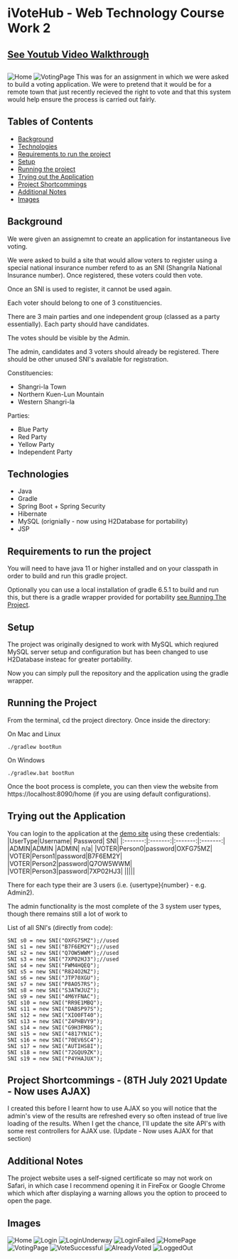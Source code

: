 # iVoteHub - Web Technology Course Work 2
## [See Youtub Video Walkthrough](https://youtu.be/CC4o43OOnWE)
## 

![Home](./images/Home.png)
![VotingPage](./images/VotingPage.png)
This was for an assignment in which we were asked to build a voting application. We were to pretend that it would be for a remote town that just recently recieved the right to vote and that this system would help ensure the process is carried out fairly. 


## Tables of Contents
* [Background](#background)
* [Technologies](#technologies)
* [Requirements to run the project](#requirements-to-run-the-project)
* [Setup](#setup)
* [Running the project](#running-the-project)
* [Trying out the Application](#trying-out-the-application)
* [Project Shortcommings](#shortcommings)
* [Additional Notes](#additional-notes)
* [Images](#images)

## Background
We were given an assignemnt to create an application for instantaneous live voting. 

We were asked to build a site that would allow voters to register using a special national insurance number referd to as an SNI (Shangrila National Insurance number). Once registered, these voters could then vote.

Once an SNI is used to register, it cannot be used again.

Each voter should belong to one of 3 constituencies.

There are 3 main parties and one independent group (classed as a party essentially). Each party should have candidates.

The votes should be visible by the Admin.

The admin, candidates and 3 voters should already be registered. There should be other unused SNI's available for registration.

Constituencies:
- Shangri-la Town
- Northern Kuen-Lun Mountain
- Western Shangri-la

Parties:
- Blue Party
- Red Party
- Yellow Party
- Independent Party


## Technologies
- Java 
- Gradle
- Spring Boot + Spring Security
- Hibernate
- MySQL (orignially - now using H2Database for portability)
- JSP

## Requirements to run the project
You will need to have java 11 or higher installed and on your classpath in order to build and run this gradle project.

Optionally you can use a local installation of gradle 6.5.1 to build and run this, but there is a gradle wrapper provided for portability [see Running The Project](#running-the-project).


## Setup
The project was originally designed to work with MySQL which reqiured MySQL server setup and configuration but has been changed to use H2Database insteac for greater portability. 

Now you can simply pull the repository and the application using the gradle wrapper.



## Running the Project
From the terminal, cd the project directory. Once inside the directory: 

On Mac and Linux
```
./gradlew bootRun
```

On Windows
```
./gradlew.bat bootRun
```

Once the boot process is complete, you can then view the website from https://localhost:8090/home (if you are using default configurations). 

## Trying out the Application

You can login to the application at the [demo site](https://i-vote-hub.herokuapp.com/home) using these credentials:
|UserType|Username| Password| SNI|
|:-------:|:-------:|:-------:|:-------:|
|ADMIN|ADMIN |ADMIN| n/a|
|VOTER|Person0|password|OXFG75MZ|
|VOTER|Person1|password|B7F6EM2Y|
|VOTER|Person2|password|Q7OW5WWM|
|VOTER|Person3|password|7XP02HJ3|
|||||


There for each type their are 3 users (i.e. {usertype}{number} - e.g. Admin2). 

The admin functionality is the most complete of the 3 system user types, though there remains still a lot of work to 

List of all SNI's (directly from code):
```
SNI s0 = new SNI("OXFG75MZ");//used 
SNI s1 = new SNI("B7F6EM2Y");//used
SNI s2 = new SNI("Q7OW5WWM");//used
SNI s3 = new SNI("7XP02HJ3");//used
SNI s4 = new SNI("FWM4HQEQ");
SNI s5 = new SNI("R824O2NZ");
SNI s6 = new SNI("JTP70XGU");
SNI s7 = new SNI("P8AO57RS");
SNI s8 = new SNI("S3ATWJUZ");
SNI s9 = new SNI("4M6YFNAC");
SNI s10 = new SNI("RR9E1MBQ");
SNI s11 = new SNI("DABSP97S");
SNI s12 = new SNI("XIO0FT40");
SNI s13 = new SNI("Z4PHBVY9");
SNI s14 = new SNI("G9H3FM8G");
SNI s15 = new SNI("4817YN1C");
SNI s16 = new SNI("70EV6SC4");
SNI s17 = new SNI("AUTIHS8I");
SNI s18 = new SNI("72GQU9ZK");
SNI s19 = new SNI("P4YHAJUX");
```


## Project Shortcommings - (8TH July 2021 Update - Now uses AJAX)
I created this before I learnt how to use AJAX so you will notice that the admin's view of the results are refreshed every so often instead of true live loading of the results. When I get the chance, I'll update the site API's with some rest controllers for AJAX use.
(Update - Now uses AJAX for that section)

## Additional Notes
The project website uses a self-signed certificate so may not work on Safari, in which case I recommend opening it in FireFox or Google Chrome which which after displaying a warning allows you the option to proceed to open the page.

## Images
![Home](./images/Home.png)
![Login](./images/Login.png)
![LoginUnderway](./images/LoginUnderway.png)
![LoginFailed](./images/LoginFailed.png)
![HomePage](./images/HomePage.png)
![VotingPage](./images/VotingPage.png)
![VoteSuccessful](./images/VoteSuccessful.png)
![AlreadyVoted](./images/AlreadyVoted.png)
![LoggedOut](./images/LoggedOut.png)

